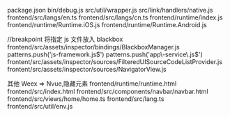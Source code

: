 package.json
bin/debug.js
src/util/wrapper.js
src/link/handlers/native.js
frontend/src/langs/en.ts
frontend/src/langs/cn.ts
frontend/runtime/index.js
frontend/runtime/Runtime.iOS.js
frontend/runtime/Runtime.Android.js

//breakpoint
将指定 js 文件放入 blackbox
frontend/src/assets/inspector/bindings/BlackboxManager.js
    patterns.push('js\-framework\.js$')
    patterns.push('app\-service\.js$')
frontent/src/assets/inspector/sources/FilteredUISourceCodeListProvider.js
frontent/src/assets/inspector/sources/NavigatorView.js


其他 Weex => Nvue,隐藏元素
frontend/runtime/runtime.html
frontend/src/index.html
frontend/src/components/navbar/navbar.html
frontend/src/views/home/home.ts
frontend/src/lang.ts
frontend/src/util/env.js
